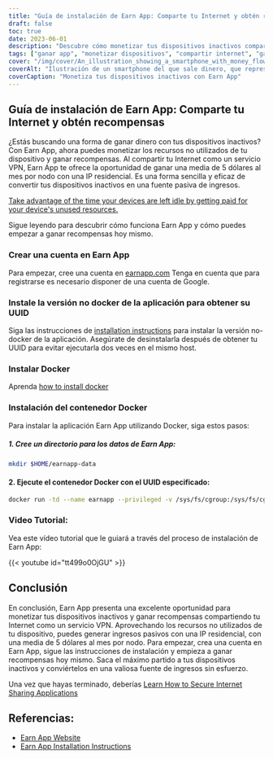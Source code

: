 ```yaml
---
title: "Guía de instalación de Earn App: Comparte tu Internet y obtén recompensas"
draft: false
toc: true
date: 2023-06-01
description: "Descubre cómo monetizar tus dispositivos inactivos compartiendo Internet y ganando recompensas con Earn App."
tags: ["ganar app", "monetizar dispositivos", "compartir internet", "gana premios", "ingresos pasivos", "recursos del dispositivo", "Servicio VPN", "IP residencial", "dispositivos inactivos", "ganar dinero", "compartir internet", "ganarse la instalación de la aplicación", "instalación docker", "contenedor docker", "tutorial de la aplicación earn", "ganar app sitio web", "instrucciones de instalación", "cuenta earn app", "versión no docker", "UUID", "instalar docker", "instalación de contenedores docker", "tutorial de vídeo", "ganar referencias de aplicaciones", "earn app website link", "ganarse las instrucciones de instalación de la aplicación"]
cover: "/img/cover/An_illustration_showing_a_smartphone_with_money_flowing_out.png"
coverAlt: "Ilustración de un smartphone del que sale dinero, que representa el concepto de ganar recompensas compartiendo recursos de Internet a través de la aplicación Earn."
coverCaption: "Monetiza tus dispositivos inactivos con Earn App"
---
```


## Guía de instalación de Earn App: Comparte tu Internet y obtén recompensas

¿Estás buscando una forma de ganar dinero con tus dispositivos inactivos? Con Earn App, ahora puedes monetizar los recursos no utilizados de tu dispositivo y ganar recompensas. Al compartir tu Internet como un servicio VPN, Earn App te ofrece la oportunidad de ganar una media de 5 dólares al mes por nodo con una IP residencial. Es una forma sencilla y eficaz de convertir tus dispositivos inactivos en una fuente pasiva de ingresos.

[Take advantage of the time your devices are left idle by getting paid for your device's unused resources.](https://earnapp.com/i/GCL9QzB5)

Sigue leyendo para descubrir cómo funciona Earn App y cómo puedes empezar a ganar recompensas hoy mismo.

### Crear una cuenta en Earn App
Para empezar, cree una cuenta en [earnapp.com](https://earnapp.com/i/GCL9QzB5) Tenga en cuenta que para registrarse es necesario disponer de una cuenta de Google.

### Instale la versión no docker de la aplicación para obtener su UUID
Siga las instrucciones de [installation instructions](https://help.earnapp.com/hc/en-us/articles/10261224561553-Installation-instructions) para instalar la versión no-docker de la aplicación. Asegúrate de desinstalarla después de obtener tu UUID para evitar ejecutarla dos veces en el mismo host.

### Instalar Docker

Aprenda [how to install docker](https://simeononsecurity.ch/other/creating-profitable-low-powered-crypto-miners/#installing-docker)

### Instalación del contenedor Docker
Para instalar la aplicación Earn App utilizando Docker, siga estos pasos:

##### 1. Cree un directorio para los datos de Earn App:

```bash
mkdir $HOME/earnapp-data
```

#### 2. Ejecute el contenedor Docker con el UUID especificado:

```bash
docker run -td --name earnapp --privileged -v /sys/fs/cgroup:/sys/fs/cgroup:ro -v $HOME/earnapp-data:/etc/earnapp -e "EARNAPP_UUID"="" -e 'PUID'='99' -e 'PGID'='100' --name earnapp fazalfarhan01/earnapp:lite
```

### Video Tutorial:
Vea este vídeo tutorial que le guiará a través del proceso de instalación de Earn App:

{{< youtube id="tt499o0OjGU" >}}


## Conclusión

En conclusión, Earn App presenta una excelente oportunidad para monetizar tus dispositivos inactivos y ganar recompensas compartiendo tu Internet como un servicio VPN. Aprovechando los recursos no utilizados de tu dispositivo, puedes generar ingresos pasivos con una IP residencial, con una media de 5 dólares al mes por nodo. Para empezar, crea una cuenta en Earn App, sigue las instrucciones de instalación y empieza a ganar recompensas hoy mismo. Saca el máximo partido a tus dispositivos inactivos y conviértelos en una valiosa fuente de ingresos sin esfuerzo.

Una vez que hayas terminado, deberías [Learn How to Secure Internet Sharing Applications](https://simeononsecurity.ch/other/how-to-secure-internet-sharing-applications/)

## Referencias:

- [Earn App Website](https://earnapp.com)
- [Earn App Installation Instructions](https://help.earnapp.com)